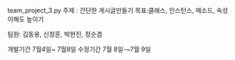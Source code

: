 team_project_3.py 
주제 : 간단한 게시글만들기
목표:클래스, 인스턴스, 메소드, 속성 이해도 높이기

팀원:
김동용, 신창훈, 박현진, 정순겸

개발기간 7월4일~ 7월8일
수정기간 7월 8일-~7월 9일
